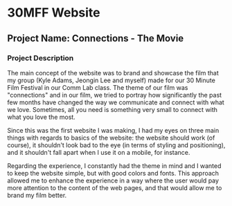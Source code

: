 # 30MFF Website
## Project Name: Connections - The Movie
### Project Description
The main concept of the website was to brand and showcase the film that my group (Kyle Adams, Jeongin Lee and myself) made for our 30 Minute Film Festival in our Comm Lab class. The theme of our film was "connections" and in our film, we tried to portray how significantly the past few months have changed the way we communicate and connect with what we love. Sometimes, all you need is something very small to connect with what you love the most.  
  
Since this was the first website I was making, I had my eyes on three main things with regards to basics of the website: the website should work (of course), it shouldn't look bad to the eye (in terms of styling and positioning), and it shouldn't fall apart when I use it on a mobile, for instance.  
  
Regarding the experience, I constantly had the theme in mind and I wanted to keep the website simple, but with good colors and fonts. This approach allowed me to enhance the experience in a way where the user would pay more attention to the content of the web pages, and that would allow me to brand my film better.
